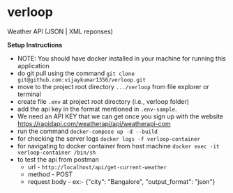 # verloop
Weather API (JSON | XML reponses)

**Setup Instructions** 


* NOTE: You should have docker installed in your machine for running this application
* do git pull using the command `git clone git@github.com:vijaykumar1356/verloop.git`
* move to the project root directory `.../verloop` from file explorer or terminal
* create file `.env` at project root directory (i.e., verloop folder)
* add the api key in the format mentioned in `.env-sample`.
* We need an API KEY that we can get once you sign up with the website https://rapidapi.com/weatherapi/api/weatherapi-com
* run the command `docker-compose up -d --build`
* for checking the server logs `docker logs -f verloop-container`
* for navigating to docker container from host machine `docker exec -it verloop-container /bin/sh`
* to test the api from postman
  * url - `http://localhost/api/get-current-weather`
  * method - POST
  * request body - ex:- {"city": "Bangalore", "output_format": "json"}